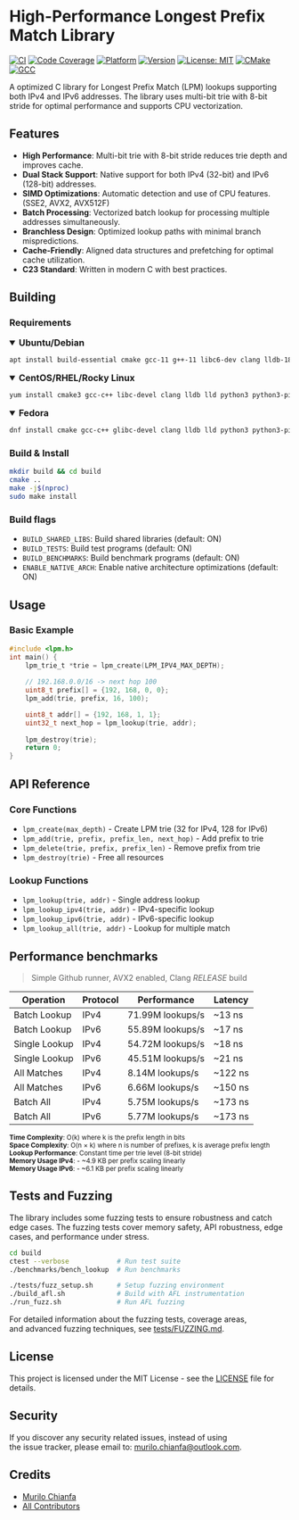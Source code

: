 # High-Performance Longest Prefix Match Library

[![CI](https://github.com/MuriloChianfa/liblpm/actions/workflows/ci.yml/badge.svg)](https://github.com/MuriloChianfa/liblpm/actions/workflows/ci.yml)
[![Code Coverage](https://codecov.io/gh/MuriloChianfa/liblpm/branch/main/graph/badge.svg)](https://codecov.io/gh/MuriloChianfa/liblpm)
[![Platform](https://img.shields.io/badge/platform-Linux%20%7C%20macOS-blue.svg)](https://github.com/MuriloChianfa/liblpm)
[![Version](https://img.shields.io/badge/version-1.1.0-blue.svg)](https://github.com/MuriloChianfa/liblpm/releases)
[![License: MIT](https://img.shields.io/badge/License-MIT-yellow.svg)](https://opensource.org/licenses/MIT)
[![CMake](https://img.shields.io/badge/CMake-3.16+-green.svg)](https://cmake.org/)
[![GCC](https://img.shields.io/badge/GCC-11+-green.svg)](https://gcc.gnu.org/)

A optimized C library for Longest Prefix Match (LPM) lookups supporting both IPv4 and IPv6 addresses. The library uses multi-bit trie with 8-bit stride for optimal performance and supports CPU vectorization.

## Features

- **High Performance**: Multi-bit trie with 8-bit stride reduces trie depth and improves cache.
- **Dual Stack Support**: Native support for both IPv4 (32-bit) and IPv6 (128-bit) addresses.
- **SIMD Optimizations**: Automatic detection and use of CPU features. (SSE2, AVX2, AVX512F)
- **Batch Processing**: Vectorized batch lookup for processing multiple addresses simultaneously.
- **Branchless Design**: Optimized lookup paths with minimal branch mispredictions.
- **Cache-Friendly**: Aligned data structures and prefetching for optimal cache utilization.
- **C23 Standard**: Written in modern C with best practices.

## Building

### Requirements

<details open>
  <summary style="font-size: 16px;"><strong>Ubuntu/Debian</strong></summary>

  ```bash
  apt install build-essential cmake gcc-11 g++-11 libc6-dev clang lldb-18 lld-18 python3 python3-pip afl++ libasan6 libubsan1 cppcheck valgrind gdb strace ltrace
  ```
</details>
<details open>
  <summary style="font-size: 16px;"><strong>CentOS/RHEL/Rocky Linux</strong></summary>

  ```bash
  yum install cmake3 gcc-c++ libc-devel clang lldb lld python3 python3-pip afl++ libasan libubsan cppcheck valgrind gdb strace ltrace
  ```
</details>
<details open>
  <summary style="font-size: 16px;"><strong>Fedora</strong></summary>

  ```bash
  dnf install cmake gcc-c++ glibc-devel clang lldb lld python3 python3-pip afl++ libasan libubsan cppcheck valgrind gdb strace ltrace
  ```
</details>

### Build & Install
```bash
mkdir build && cd build
cmake ..
make -j$(nproc)
sudo make install
```

### Build flags
- `BUILD_SHARED_LIBS`: Build shared libraries (default: ON)
- `BUILD_TESTS`: Build test programs (default: ON)
- `BUILD_BENCHMARKS`: Build benchmark programs (default: ON)
- `ENABLE_NATIVE_ARCH`: Enable native architecture optimizations (default: ON)

## Usage

### Basic Example
```c
#include <lpm.h>
int main() {
    lpm_trie_t *trie = lpm_create(LPM_IPV4_MAX_DEPTH);
    
    // 192.168.0.0/16 -> next hop 100
    uint8_t prefix[] = {192, 168, 0, 0};
    lpm_add(trie, prefix, 16, 100);

    uint8_t addr[] = {192, 168, 1, 1};
    uint32_t next_hop = lpm_lookup(trie, addr);
    
    lpm_destroy(trie);
    return 0;
}
```

## API Reference

### Core Functions
- `lpm_create(max_depth)` - Create LPM trie (32 for IPv4, 128 for IPv6)
- `lpm_add(trie, prefix, prefix_len, next_hop)` - Add prefix to trie
- `lpm_delete(trie, prefix, prefix_len)` - Remove prefix from trie
- `lpm_destroy(trie)` - Free all resources

### Lookup Functions
- `lpm_lookup(trie, addr)` - Single address lookup
- `lpm_lookup_ipv4(trie, addr)` - IPv4-specific lookup
- `lpm_lookup_ipv6(trie, addr)` - IPv6-specific lookup
- `lpm_lookup_all(trie, addr)` - Lookup for multiple match

## Performance benchmarks

> Simple Github runner, AVX2 enabled, Clang *RELEASE* build

| Operation | Protocol | Performance | Latency |
|-----------|----------|-------------|---------|
| Batch Lookup | IPv4 | 71.99M lookups/s | ~13 ns |
| Batch Lookup | IPv6 | 55.89M lookups/s | ~17 ns |
| Single Lookup | IPv4 | 54.72M lookups/s | ~18 ns |
| Single Lookup | IPv6 | 45.51M lookups/s | ~21 ns |
| All Matches | IPv4 | 8.14M lookups/s | ~122 ns |
| All Matches | IPv6 | 6.66M lookups/s | ~150 ns |
| Batch All | IPv4 | 5.75M lookups/s | ~173 ns |
| Batch All | IPv6 | 5.77M lookups/s | ~173 ns |

<small>

**Time Complexity**: O(k) where k is the prefix length in bits<br>
**Space Complexity**: O(n × k) where n is number of prefixes, k is average prefix length<br>
**Lookup Performance**: Constant time per trie level (8-bit stride)<br>
**Memory Usage IPv4**: - ~4.9 KB per prefix scaling linearly<br>
**Memory Usage IPv6**: - ~6.1 KB per prefix scaling linearly

</small>

## Tests and Fuzzing

The library includes some fuzzing tests to ensure robustness and catch edge cases. The fuzzing tests cover memory safety, API robustness, edge cases, and performance under stress.

```bash
cd build
ctest --verbose            # Run test suite
./benchmarks/bench_lookup  # Run benchmarks

./tests/fuzz_setup.sh      # Setup fuzzing environment
./build_afl.sh             # Build with AFL instrumentation
./run_fuzz.sh              # Run AFL fuzzing
```

For detailed information about the fuzzing tests, coverage areas,<br> and advanced fuzzing techniques, see [tests/FUZZING.md](tests/FUZZING.md).

## License

This project is licensed under the MIT License - see the [LICENSE](LICENSE.md)
file for details.

## Security

If you discover any security related issues, instead of using<br> the issue tracker, please email to: murilo.chianfa@outlook.com.

## Credits

- [Murilo Chianfa](https://github.com/MuriloChianfa)
- [All Contributors](../../contributors)
